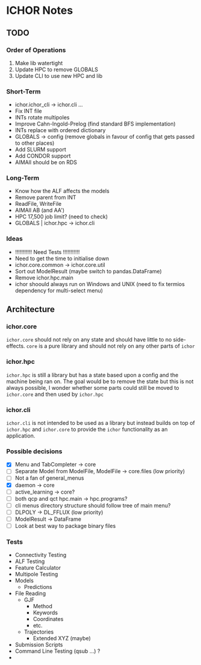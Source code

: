 # ICHOR Notes

## TODO

### Order of Operations
1. Make lib watertight
2. Update HPC to remove GLOBALS
3. Update CLI to use new HPC and lib

### Short-Term
- ichor.ichor_cli -> ichor.cli ...
- Fix INT file
- INTs rotate multipoles
- Improve Cahn-Ingold-Prelog (find standard BFS implementation)
- INTs replace with ordered dictionary
- GLOBALS -> config (remove globals in favour of config that gets passed to other places)
- Add SLURM support
- Add CONDOR support
- AIMAll should be on RDS

### Long-Term
- Know how the ALF affects the models
- Remove parent from INT
- ReadFile, WriteFile
- AIMAll AB (and AA')
- HPC 17,500 job limit? (need to check)
- GLOBALS | ichor.hpc -> ichor.cli

### Ideas
- !!!!!!!!!!! Need Tests !!!!!!!!!!!
- Need to get the time to initialise down
- ichor.core.common -> ichor.core.util
- Sort out ModelResult (maybe switch to pandas.DataFrame)
- Remove ichor.hpc.main
- ichor shoould always run on Windows and UNIX (need to fix termios dependency for multi-select menu)

## Architecture

### ichor.core
`ichor.core` should not rely on any state and should have little to no side-effects.
`core` is a pure library and should not rely on any other parts of `ichor`

### ichor.hpc
`ichor.hpc` is still a library but has a state based upon a config and the machine being ran on.
The goal would be to remove the state but this is not always possible, I wonder whether
some parts could still be moved to `ichor.core` and then used by `ichor.hpc`

### ichor.cli
`ichor.cli` is not intended to be used as a library but instead builds on top of `ichor.hpc`
and `ichor.core` to provide the `ichor` functionality as an application.


### Possible decisions
- [x] Menu and TabCompleter -> core
- [ ] Separate Model from ModelFile, ModelFile -> core.files (low priority)
- [ ] Not a fan of general_menus
- [x] daemon -> core
- [ ] active_learning -> core?
- [ ] both qcp and qct hpc.main -> hpc.programs?
- [ ] cli menus directory structure should follow tree of main menu?
- [ ] DLPOLY -> DL_FFLUX (low priority)
- [ ] ModelResult -> DataFrame
- [ ] Look at best way to package binary files

### Tests
- Connectivity Testing 
- ALF Testing
- Feature Calculator
- Multipole Testing
- Models
  - Predictions
- File Reading
  - GJF
    - Method
    - Keywords
    - Coordinates
    - etc.
  - Trajectories
    - Extended XYZ (maybe)
- Submission Scripts
- Command Line Testing (qsub ...) ?
- 